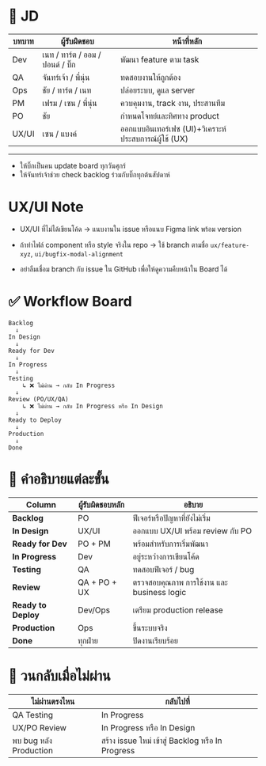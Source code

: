 # 📌 JD

| บทบาท | ผู้รับผิดชอบ | หน้าที่หลัก                     |
| ----- | ------------ | ------------------------------- |
| Dev   | เนท / ทาร์ต / ออม / ปอนด์ / บิ๊ก | พัฒนา feature ตาม task   |
| QA    | จันทร์เจ้า / พี่นุ่น   | ทดสอบงานให้ถูกต้อง              |
| Ops   | ชัย / ทาร์ต / เนท       | ปล่อยระบบ, ดูแล server          |
| PM    | เฟรม / เซน / พี่นุ่น | ควบคุมงาน, track งาน, ประสานทีม |
| PO    | ชัย          | กำหนดโจทย์และทิศทาง product     |
| UX/UI | เซน / แบงค์ | ออกแบบอินเทอร์เฟซ (UI)+วิเคราะห์ประสบการณ์ผู้ใช้ (UX) |

 ---
 
- ให้บิ๊กเป็นคน update board ทุกวันศุกร์
- ให้จันทร์เจ้าช่วย check backlog ร่วมกับบิ๊กทุกต้นสัปดาห์

# UX/UI Note
- UX/UI ที่ไม่ได้เขียนโค้ด → แนบงานใน issue หรือแนบ Figma link พร้อม version
- ถ้าทำไฟล์ component หรือ style จริงใน repo → ใช้ branch ตามชื่อ `ux/feature-xyz`, `ui/bugfix-modal-alignment`

- อย่าลืมเชื่อม branch กับ issue ใน GitHub เพื่อให้ดูความคืบหน้าใน Board ได้

# ✅ Workflow Board
```
Backlog
  ↓
In Design
  ↓
Ready for Dev
  ↓
In Progress
  ↓
Testing
    ↳ ❌ ไม่ผ่าน → กลับ In Progress
  ↓
Review (PO/UX/QA)
    ↳ ❌ ไม่ผ่าน → กลับ In Progress หรือ In Design
  ↓
Ready to Deploy
  ↓
Production
  ↓
Done
```
# 📌 คำอธิบายแต่ละขั้น 
| Column              | ผู้รับผิดชอบหลัก | อธิบาย                                     |
| ------------------- | ---------------- | ------------------------------------------ |
| **Backlog**         | PO               | ฟีเจอร์หรือปัญหาที่ยังไม่เริ่ม             |
| **In Design**       | UX/UI            | ออกแบบ UX/UI พร้อม review กับ PO           |
| **Ready for Dev**   | PO + PM          | พร้อมสำหรับการเริ่มพัฒนา                   |
| **In Progress**     | Dev              | อยู่ระหว่างการเขียนโค้ด                    |
| **Testing**         | QA               | ทดสอบฟีเจอร์ / bug                         |
| **Review**          | QA + PO + UX     | ตรวจสอบคุณภาพ การใช้งาน และ business logic |
| **Ready to Deploy** | Dev/Ops          | เตรียม production release                  |
| **Production**      | Ops              | ขึ้นระบบจริง                               |
| **Done**            | ทุกฝ่าย          | ปิดงานเรียบร้อย                            |

# 🔁 วนกลับเมื่อไม่ผ่าน
| ไม่ผ่านตรงไหน          | กลับไปที่                                         |
| ---------------------- | ------------------------------------------------- |
| QA Testing             | In Progress                                       |
| UX/PO Review           | In Progress หรือ In Design                        |
| พบ bug หลัง Production | สร้าง issue ใหม่ เข้าสู่ Backlog หรือ In Progress |
